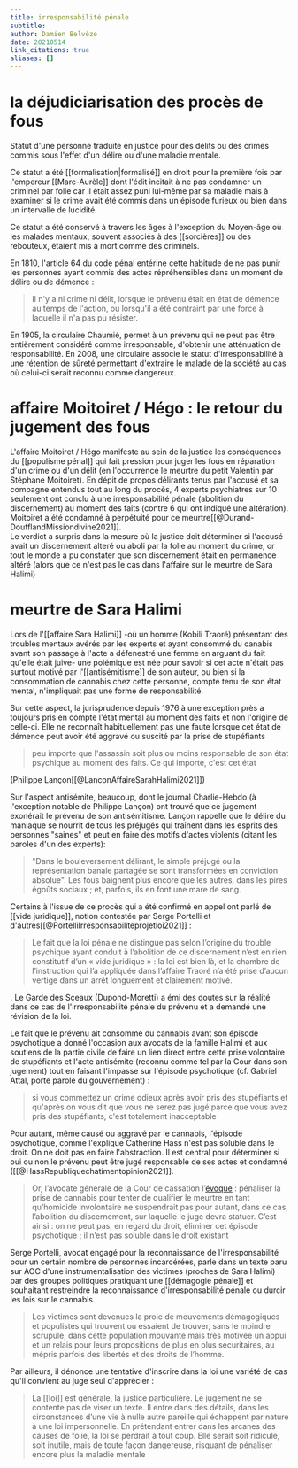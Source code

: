 ```yaml
---
title: irresponsabilité pénale
subtitle:
author: Damien Belvèze
date: 20210514
link_citations: true
aliases: []
---
```


# la déjudiciarisation des procès de fous

Statut d'une personne traduite en justice pour des délits ou des crimes commis sous l'effet d'un délire ou d'une maladie mentale. 

Ce statut a été [[formalisation|formalisé]] en droit pour la première fois par l'empereur [[Marc-Aurèle]] dont l'édit incitait à ne pas condamner un criminel par folie car il était assez puni lui-même par sa maladie mais à examiner si le crime avait été commis dans un épisode furieux ou bien dans un intervalle de lucidité. 

Ce statut a été conservé à travers les âges à l'exception du Moyen-âge où les malades mentaux, souvent associés à des [[sorcières]] ou des rebouteux, étaient mis à mort comme des criminels.

En 1810, l'article 64 du code pénal entérine cette habitude de ne pas punir les personnes ayant commis des actes répréhensibles dans un moment de délire  ou de démence : 

>Il n'y a ni crime ni délit, lorsque le prévenu était en état de démence au temps de l'action, ou lorsqu'il a été contraint par une force à laquelle il n'a pas pu résister. 

En 1905, la circulaire Chaumié, permet à un prévenu qui ne peut pas être entièrement considéré comme irresponsable, d'obtenir une atténuation de responsabilité. 
En 2008, une circulaire associe le statut d'irresponsabilité à une rétention de sûreté permettant d'extraire le malade de la société au cas où celui-ci serait reconnu comme dangereux. 

# affaire Moitoiret / Hégo : le retour du jugement des fous

L'affaire Moitoiret / Hégo manifeste au sein de la justice les conséquences du [[populisme pénal]] qui fait pression pour juger les fous en réparation d'un crime ou d'un délit (en l'occurrence le meurtre du petit Valentin par Stéphane Moitoiret). En dépit de propos délirants tenus par l'accusé et sa compagne entendus tout au long du procès, 4 experts psychiatres sur 10 seulement ont conclu à une irresponsabilité pénale (abolition du discernement) au moment des faits (contre 6 qui ont indiqué une altération). Moitoiret a été condamné à perpétuité pour ce meurtre[[@Durand-DoufflandMissiondivine2021]].  
Le verdict a surpris dans la mesure où la justice doit déterminer si l'accusé avait un discernement alteré ou aboli par la folie au moment du crime, or tout le monde a pu constater que son discernement était en permanence altéré (alors que ce n'est pas le cas dans l'affaire sur le meurtre de Sara Halimi)

# meurtre de Sara Halimi

Lors de l'[[affaire Sara Halimi]] -où un homme (Kobili Traoré) présentant des troubles mentaux avérés par les experts et ayant consommé du canabis avant son passage à l'acte a défenestré une femme en arguant du fait qu'elle était juive- une polémique est née pour savoir si cet acte n'était pas surtout motivé par l'[[antisémitisme]] de son auteur, ou bien si la consommation de cannabis chez cette personne, compte tenu de son état mental, n'impliquait pas une forme de responsabilité. 

Sur cette aspect, la jurisprudence depuis 1976 à une exception près a toujours pris en compte l'état mental au moment des faits et non l'origine de celle-ci. Elle ne reconnaît habituellement pas une faute lorsque cet état de démence peut avoir été aggravé ou suscité par la prise de stupéfiants

>peu importe que l'assassin soit plus ou moins responsable de son état psychique au moment des faits. Ce qui importe, c'est cet état

(Philippe Lançon[[@LanconAffaireSarahHalimi2021]])

Sur l'aspect antisémite, beaucoup, dont le journal Charlie-Hebdo (à l'exception notable de Philippe Lançon) ont trouvé que ce jugement exonérait le prévenu de son antisémitisme. Lançon rappelle que le délire du maniaque se nourrit de tous les préjugés qui traînent dans les esprits des personnes "saines" et peut en faire des motifs d'actes violents (citant les paroles d'un des experts): 

>"Dans le bouleversement délirant, le simple préjugé ou la représentation banale partagée se sont transformées en conviction absolue". Les fous baignent plus encore que les autres, dans les pires égoûts sociaux ; et, parfois, ils en font une mare de sang.


Certains à l'issue de ce procès qui a été confirmé en appel ont parlé de [[vide juridique]], notion contestée par Serge Portelli et d'autres[[@PortelliIrresponsabiliteprojetloi2021]] : 

>Le fait que la loi pénale ne distingue pas selon l’origine du trouble psychique ayant conduit à l’abolition de ce discernement n’est en rien constitutif d’un « vide juridique » : la loi est bien là, et la chambre de l’instruction qui l’a appliquée dans l’affaire Traoré n’a été prise d’aucun vertige dans un arrêt longuement et clairement motivé.

. Le Garde des Sceaux (Dupond-Moretti) a émi des doutes sur la réalité dans ce cas de l'irresponsabilité pénale du prévenu et a demandé une révision de la loi. 

Le fait que le prévenu ait consommé du cannabis avant son épisode psychotique a donné l'occasion aux avocats de la famille Halimi et aux soutiens de la partie civile de faire un lien direct entre cette prise volontaire de stupéfiants et l'acte antisémite (reconnu comme tel par la Cour dans son jugement) tout en faisant l'impasse sur l'épisode psychotique (cf. Gabriel Attal, porte parole du gouvernement) : 

> si vous commettez un crime odieux après avoir pris des stupéfiants et qu'après on vous dit que vous ne serez pas jugé parce que vous avez pris des stupéfiants, c'est totalement inacceptable

Pour autant, même causé ou aggravé par le cannabis, l'épisode psychotique, comme l'explique Catherine Hass n'est pas soluble dans le droit. On ne doit pas en faire l'abstraction. Il est central pour déterminer si oui ou non le prévenu peut être jugé responsable de ses actes et condamné ([[@HassRepubliquechatimentopinion2021]]. 

> Or, l’avocate générale de la Cour de cassation l’[évoque](https://www.courdecassation.fr/IMG/2021-04-14_avisoral_20-80.135.pdf) : pénaliser la prise de cannabis pour tenter de qualifier le meurtre en tant qu’homicide involontaire ne suspendrait pas pour autant, dans ce cas, l’abolition du discernement, sur laquelle le juge devra statuer. C’est ainsi : on ne peut pas, en regard du droit, éliminer cet épisode psychotique ; il n’est pas soluble dans le droit existant

Serge Portelli, avocat engagé pour la reconnaissance de l'irresponsabilité pour un certain nombre de personnes incarcérées, parle dans un texte paru sur AOC d'une instrumentalisation des victimes (proches de Sara Halimi) par des groupes politiques pratiquant une [[démagogie pénale]] et souhaitant restreindre la reconnaissance d'irresponsabilité pénale ou durcir les lois sur le cannabis. 

>Les victimes sont devenues la proie de mouvements démagogiques et populistes qui trouvent ou essaient de trouver, sans le moindre scrupule, dans cette population mouvante mais très motivée un appui et un relais pour leurs propositions de plus en plus sécuritaires, au mépris parfois des libertés et des droits de l’homme.

Par ailleurs, il dénonce une tentative d'inscrire dans la loi une variété de cas qu'il convient au juge seul d'apprécier : 

>La [[loi]] est générale, la justice particulière. Le jugement ne se contente pas de viser un texte. Il entre dans des détails, dans les circonstances d’une vie à nulle autre pareille qui échappent par nature à une loi impersonnelle.
  En prétendant entrer dans les arcanes des causes de folie, la loi se perdrait à tout coup. Elle serait soit ridicule, soit inutile, mais de toute façon dangereuse, risquant de pénaliser encore plus la maladie mentale

